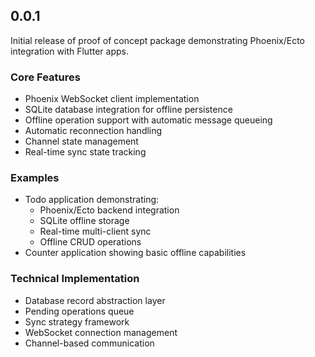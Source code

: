 ## 0.0.1

Initial release of proof of concept package demonstrating Phoenix/Ecto integration with Flutter apps.

### Core Features
* Phoenix WebSocket client implementation
* SQLite database integration for offline persistence
* Offline operation support with automatic message queueing
* Automatic reconnection handling
* Channel state management
* Real-time sync state tracking

### Examples
* Todo application demonstrating:
  * Phoenix/Ecto backend integration
  * SQLite offline storage
  * Real-time multi-client sync
  * Offline CRUD operations
* Counter application showing basic offline capabilities

### Technical Implementation
* Database record abstraction layer
* Pending operations queue
* Sync strategy framework
* WebSocket connection management
* Channel-based communication
